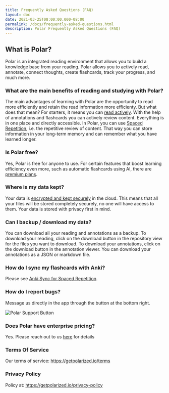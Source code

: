 ```yaml
---
title: Frequently Asked Questions (FAQ)
layout: doc
date: 2021-03-25T08:00:00.000-08:00
permalink: /docs/frequently-asked-questions.html
description: Polar Frequently Asked Questions (FAQ) 
---
```


## What is Polar?
    
Polar is an integrated reading environment that allows you to build a knowledge base from your reading. Polar allows you to actively read, annotate, connect thoughts, create flashcards, track your progress, and much more.
    
### What are the main benefits of reading and studying with Polar?
    
The main advantages of learning with Polar are the opportunity to read more efficiently and retain the read information more efficienty. But what does that mean? For starters, it means you can <a href="https://getpolarized.io/docs/spaced-repetition.html" target="_blank">read actively</a>. With the help of annotations and flashcards you can actively review content. Everything is in one place and directly accessible. In Polar, you can use <a href="https://getpolarized.io/2020/09/20/What-is-Spaced-Repetition-A-Beginner's-Guide.html" target="_blank">Spaced Repetition</a>, i.e. the repetitive review of content. That way you can store information in your long-term memory and can remember what you have learned longer.
    
### Is Polar free?
    
Yes, Polar is free for anyone to use. For certain features that boost learning efficiency even more, such as automatic flashcards using AI, there are <a href="https://getpolarized.io/pricing/" target="_blank">premium plans</a>.
    
### Where is my data kept?
    
Your data is <a href="https://getpolarized.io/docs/cloud-sync.html" target="_blank">encrypted and kept securely</a> in the cloud. This means that all your files will be stored completely securely, no one will have access to them. Your data is stored with privacy first in mind.
    
### Can I backup / download my data?
    
You can download all your reading and annotations as a backup. To download your reading, click on the download button in the repository view for the files you want to download. To download your annotations, click on the download button in the annotation viewer. You can download your annotations as a JSON or markdown file.
    
### How do I sync my flashcards with Anki?
    
Please see <a href="https://getpolarized.io/docs/anki-sync-for-spaced-repetition.html" target="_blank">Anki Sync for Spaced Repetition</a>.
 
### How do I report bugs?

Message us directly in the app through the button at the bottom right.

<img alt="Polar Support Button" src="https://i.imgur.com/5kxyMDG.png">


### Does Polar have enterprise pricing?
    
Yes. Please reach out to us [here](mailto:founders@getpolarized.io) for details

### Terms Of Service

Our terms of service: https://getpolarized.io/terms

### Privacy Policy

Policy at: https://getpolarized.io/privacy-policy
